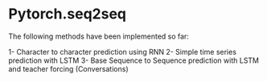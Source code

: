 # Pytorch.seq2seq

The following methods have been implemented so far:

1- Character to character prediction using RNN 
2- Simple time series prediction with LSTM
3- Base Sequence to Sequence prediction with LSTM and teacher forcing  (Conversations) 
